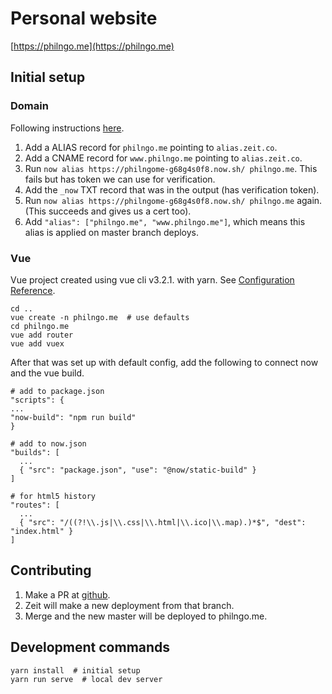 Personal website
===

[https://philngo.me](https://philngo.me)

Initial setup
---

### Domain

Following instructions [here](
https://zeit.co/docs/v2/domains-and-aliases/adding-a-domain/#4.-using-a-custom-domain-with-a-cname
).

1. Add a ALIAS record for `philngo.me` pointing to `alias.zeit.co`.
1. Add a CNAME record for `www.philngo.me` pointing to `alias.zeit.co`.
2. Run `now alias https://philngome-g68g4s0f8.now.sh/ philngo.me`. This fails but has token we can use for verification.
3. Add the `_now` TXT record that was in the output (has verification token).
4. Run `now alias https://philngome-g68g4s0f8.now.sh/ philngo.me` again. (This succeeds and gives us a cert too).
5. Add `"alias": ["philngo.me", "www.philngo.me"]`, which means this alias is applied on master branch deploys.

### Vue

Vue project created using vue cli v3.2.1. with yarn.
See [Configuration Reference](https://cli.vuejs.org/config/).
```
cd ..
vue create -n philngo.me  # use defaults
cd philngo.me
vue add router
vue add vuex
```

After that was set up with default config, add the following to connect
now and the vue build.
```
# add to package.json
"scripts": {
...
"now-build": "npm run build"
}

# add to now.json
"builds": [
  ...
  { "src": "package.json", "use": "@now/static-build" }
]

# for html5 history
"routes": [
  ...
  { "src": "/((?!\\.js|\\.css|\\.html|\\.ico|\\.map).)*$", "dest": "index.html" }
]
```

Contributing
---

1. Make a PR at [github](
https://github.com/philngo/philngo.me/pull/new/<your-branch>
).
2. Zeit will make a new deployment from that branch.
3. Merge and the new master will be deployed to philngo.me.


Development commands
---

```
yarn install  # initial setup
yarn run serve  # local dev server
```
